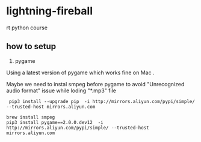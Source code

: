# lightning-fireball
rt python course


## how to setup

1. pygame

Using a latest version of pygame which works fine on Mac .

Maybe we need to instal smpeg before pygame to avoid "Unrecognized audio format" issue while loding "*.mp3" file

```
 pip3 install --upgrade pip  -i http://mirrors.aliyun.com/pypi/simple/ --trusted-host mirrors.aliyun.com

brew install smpeg
pip3 install pygame==2.0.0.dev12  -i http://mirrors.aliyun.com/pypi/simple/ --trusted-host mirrors.aliyun.com
```
